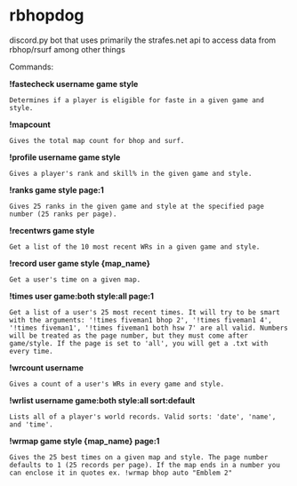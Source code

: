 # rbhopdog

discord.py bot that uses primarily the strafes.net api to access data from rbhop/rsurf among other things

Commands:

**!fastecheck username game style**

    Determines if a player is eligible for faste in a given game and style.

**!mapcount**

    Gives the total map count for bhop and surf.

**!profile username game style**

    Gives a player's rank and skill% in the given game and style.

**!ranks game style page:1**

    Gives 25 ranks in the given game and style at the specified page number (25 ranks per page).

**!recentwrs game style**

    Get a list of the 10 most recent WRs in a given game and style.

**!record user game style {map_name}**

    Get a user's time on a given map.

**!times user game:both style:all page:1**

    Get a list of a user's 25 most recent times. It will try to be smart with the arguments: '!times fiveman1 bhop 2', '!times fiveman1 4', '!times fiveman1', '!times fiveman1 both hsw 7' are all valid. Numbers will be treated as the page number, but they must come after game/style. If the page is set to 'all', you will get a .txt with every time.

**!wrcount username**

    Gives a count of a user's WRs in every game and style.

**!wrlist username game:both style:all sort:default**

    Lists all of a player's world records. Valid sorts: 'date', 'name', and 'time'.

**!wrmap game style {map_name} page:1**

    Gives the 25 best times on a given map and style. The page number defaults to 1 (25 records per page). If the map ends in a number you can enclose it in quotes ex. !wrmap bhop auto "Emblem 2"